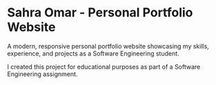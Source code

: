 # Sahra Omar - Personal Portfolio Website

A modern, responsive personal portfolio website showcasing my skills, experience, and projects as a Software Engineering student.


I created this project for educational purposes as part of a Software Engineering assignment.
